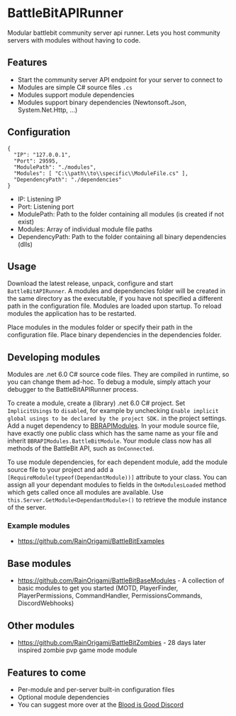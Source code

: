 # BattleBitAPIRunner

Modular battlebit community server api runner. Lets you host community servers with modules without having to code.

## Features

- Start the community server API endpoint for your server to connect to
- Modules are simple C# source files `.cs`
- Modules support module dependencies
- Modules support binary dependencies (Newtonsoft.Json, System.Net.Http, ...)

## Configuration

```
{
  "IP": "127.0.0.1",
  "Port": 29595,
  "ModulePath": "./modules",
  "Modules": [ "C:\\path\\to\\specific\\ModuleFile.cs" ],
  "DependencyPath": "./dependencies"
}
```
- IP: Listening IP
- Port: Listening port
- ModulePath: Path to the folder containing all modules (is created if not exist)
- Modules: Array of individual module file paths
- DependencyPath: Path to the folder containing all binary dependencies (dlls)

## Usage

Download the latest release, unpack, configure and start `BattleBitAPIRunner`.
A modules and dependencies folder will be created in the same directory as the executable, if you have not specified a different path in the configuration file.
Modules are loaded upon startup. To reload modules the application has to be restarted.

Place modules in the modules folder or specify their path in the configuration file.
Place binary dependencies in the dependencies folder.

## Developing modules

Modules are .net 6.0 C# source code files. They are compiled in runtime, so you can change them ad-hoc.
To debug a module, simply attach your debugger to the BattleBitAPIRunner process.

To create a module, create a (library) .net 6.0 C# project.
Set `ImplicitUsings` to `disabled`, for example by unchecking `Enable implicit global usings to be declared by the project SDK.` in the project settings.
Add a nuget dependency to [BBRAPIModules](https://www.nuget.org/packages/BBRAPIModules).
In your module source file, have exactly one public class which has the same name as your file and inherit `BBRAPIModules.BattleBitModule`.
Your module class now has all methods of the BattleBit API, such as `OnConnected`.

To use module dependencies, for each dependent module, add the module source file to your project and add a `[RequireModule(typeof(DependantModule))]` attribute to your class.
You can assign all your dependant modules to fields in the `OnModulesLoaded` method which gets called once all modules are available.
Use `this.Server.GetModule<DependantModule>()` to retrieve the module instance of the server.

### Example modules

- https://github.com/RainOrigami/BattleBitExamples

## Base modules

- https://github.com/RainOrigami/BattleBitBaseModules - A collection of basic modules to get you started (MOTD, PlayerFinder, PlayerPermissions, CommandHandler, PermissionsCommands, DiscordWebhooks)

## Other modules

- https://github.com/RainOrigami/BattleBitZombies - 28 days later inspired zombie pvp game mode module

## Features to come
- Per-module and per-server built-in configuration files
- Optional module dependencies
- You can suggest more over at the [Blood is Good Discord](https://discord.bloodisgood.org)
